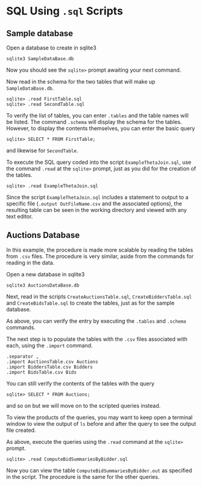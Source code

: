 # SQL Using ```.sql``` Scripts

## Sample database

Open a database to create in sqlite3

```
sqlite3 SampleDataBase.db
```

Now you should see the ```sqlite>``` prompt awaiting your next command.

Now read in the schema for the two tables that will make up ```SampleDataBase.db```.

```
sqlite> .read FirstTable.sql
sqlite> .read SecondTable.sql
```

To verify the list of tables, you can enter ```.tables``` and the table names will be listed.
The command ```.schema``` will display the schema for the tables.
However, to display the contents themselves, you can enter the basic query

```
sqlite> SELECT * FROM FirstTable;
```
and likewise for ```SecondTable```.

To execute the SQL query coded into the script ```ExampleThetaJoin.sql```, use the command ```.read``` at the ```sqlite>``` prompt,
just as you did for the creation of the tables.

```
sqlite> .read ExampleThetaJoin.sql
```

Since the script ```ExampleThetaJoin.sql``` includes a statement to output to a specific file
(```.output OutFileName.csv``` and the associated options), the resulting table can be seen in the working directory and viewed with any text editor.

## Auctions Database

In this example, the procedure is made more scalable by reading the tables from ```.csv``` files.
The procedure is very similar, aside from the commands for reading in the data.

Open a new database in sqlite3

```
sqlite3 AuctionsDataBase.db
```
Next, read in the scripts ```CreateAuctionsTable.sql```, ```CreateBiddersTable.sql``` and ```CreateBidsTable.sql``` to create the tables, just as for the sample database.

As above, you can verify the entry by executing the ```.tables``` and ```.schema``` commands.

The next step is to populate the tables with the ```.csv``` files associated with each, using the ```.import``` command.
```
.separator ,
.import AuctionsTable.csv Auctions
.import BiddersTable.csv Bidders
.import BidsTable.csv Bids
```
You can still verify the contents of the tables with the query
```
sqlite> SELECT * FROM Auctions;
```
and so on but we will move on to the scripted queries instead.

To view the products of the queries, you may want to keep open a terminal window to view the output of ```ls``` before and after the query to see the output file created.

As above, execute the queries using the ```.read``` command at the ```sqlite>``` prompt.

```
sqlite> .read ComputeBidSummariesByBidder.sql
```
Now you can view the table ```ComputeBidSummariesByBidder.out``` as specified in the script.
The procedure is the same for the other queries.
